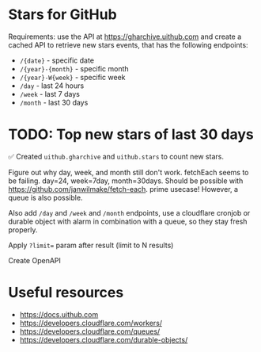 # Stars for GitHub

Requirements: use the API at https://gharchive.uithub.com and create a cached API to retrieve new stars events, that has the following endpoints:

- `/{date}` - specific date
- `/{year}-{month}` - specific month
- `/{year}-W{week}` - specific week
- `/day` - last 24 hours
- `/week` - last 7 days
- `/month` - last 30 days

# TODO: Top new stars of last 30 days

✅ Created `uithub.gharchive` and `uithub.stars` to count new stars.

Figure out why day, week, and month still don't work. fetchEach seems to be failing. day=24, week=7day, month=30days. Should be possible with https://github.com/janwilmake/fetch-each. prime usecase! However, a queue is also possible.

Also add `/day` and `/week` and `/month` endpoints, use a cloudflare cronjob or durable object with alarm in combination with a queue, so they stay fresh properly.

Apply `?limit=` param after result (limit to N results)

Create OpenAPI

# Useful resources

- https://docs.uithub.com
- https://developers.cloudflare.com/workers/
- https://developers.cloudflare.com/queues/
- https://developers.cloudflare.com/durable-objects/
